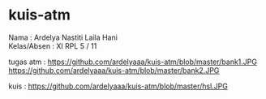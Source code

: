 # kuis-atm

Nama : Ardelya Nastiti Laila Hani <br>
Kelas/Absen : XI RPL 5 / 11
<br>

tugas atm :
https://github.com/ardelyaaa/kuis-atm/blob/master/bank1.JPG <br>
https://github.com/ardelyaaa/kuis-atm/blob/master/bank2.JPG

kuis :
https://github.com/ardelyaaa/kuis-atm/blob/master/hsl.JPG
